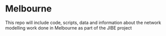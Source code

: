 # Melbourne
This repo will include code, scripts, data and information about the network  modelling work done in Melbourne as part of the JIBE project
